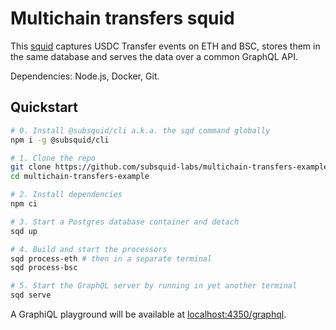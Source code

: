 # Multichain transfers squid

This [squid](https://docs.subsquid.io/) captures USDC Transfer events on ETH and BSC, stores them in the same database and serves the data over a common GraphQL API.

Dependencies: Node.js, Docker, Git.

## Quickstart

```bash
# 0. Install @subsquid/cli a.k.a. the sqd command globally
npm i -g @subsquid/cli

# 1. Clone the repo
git clone https://github.com/subsquid-labs/multichain-transfers-example
cd multichain-transfers-example

# 2. Install dependencies
npm ci

# 3. Start a Postgres database container and detach
sqd up

# 4. Build and start the processors
sqd process-eth # then in a separate terminal
sqd process-bsc

# 5. Start the GraphQL server by running in yet another terminal
sqd serve
```
A GraphiQL playground will be available at [localhost:4350/graphql](http://localhost:4350/graphql).
